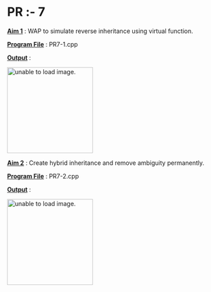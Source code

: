 # PR :- 7


<u>**Aim 1**</u> : WAP to simulate reverse inheritance using virtual function.

<u>**Program File**</u> : PR7-1.cpp

<u>**Output**</u> :

<img src="https://user-images.githubusercontent.com/114165239/211320202-3be63ca8-0a28-46bc-b837-e308dacaa828.PNG" height = "200px" alt = "unable to load image.">

<u>**Aim 2**</u> : Create hybrid inheritance and remove ambiguity permanently.

<u>**Program File**</u> : PR7-2.cpp

<u>**Output**</u> :

<img src="https://user-images.githubusercontent.com/114165239/211320154-e22f0abe-e2bf-44dd-9408-300347e377ba.PNG" height = "200px" alt = "unable to load image.">
